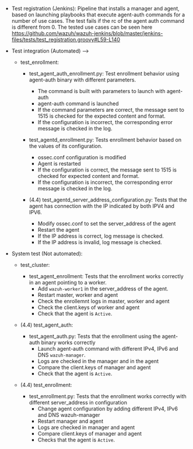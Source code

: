 - Test registration (Jenkins): Pipeline that installs a manager and agent, based on launching playbooks that execute agent-auth commands for a number of use cases. The test fails if the rc of the agent auth command is different from 0. The tested use cases can be seen here https://github.com/wazuh/wazuh-jenkins/blob/master/jenkins-files/tests/test_registration.groovy#L59-L140

- Test integration (Automated) --> 
   - test_enrollment: 
      + test_agent_auth_enrollment.py: Test enrollment behavior using agent-auth binary with different parameters.
        - The command is built with parameters to launch with agent-auth
        - agent-auth command is launched
        - If the command parameters are correct, the message sent to 1515 is checked for the expected content and format.
        - If the configuration is incorrect, the corresponding error message is checked in the log.
    
      + test_agentd_enrollment.py: Tests enrollment behavior based on the values of its configuration.
        - ossec.conf configuration is modified
        - Agent is restarted
        - If the configuration is correct, the message sent to 1515 is checked for expected content and format.
        - If the configuration is incorrect, the corresponding error message is checked in the log.
      + (4.4) test_agentd_server_address_configuration.py: Tests that the agent has connection with the IP indicated by both IPV4 and IPV6.
         - Modify ossec.conf to set the server_address of the agent
         - Restart the agent
         - If the IP address is correct, log message is checked.
         - If the IP address is invalid, log message is checked.
- System test (Not automated):
    - test_cluster:
      + test_agent_enrollment: Tests that the enrollment works correctly in an agent pointing to a worker.
        - Add `wazuh-worker1` in the server_address of the agent.
        - Restart master, worker and agent
        - Check the enrollemnt logs in master, worker and agent
        - Check the client.keys of worker and agent
        - Check that the agent is `Active`.
    - (4.4) test_agent_auth:
      + test_agent_auth.py: Tests that the enrollment using the agent-auth binary works correctly
        - Launch agent-auth command with different IPv4, IPv6 and DNS `wazuh-manager`.
        - Logs are checked in the manager and in the agent
        - Compare the client.keys of manager and agent
        - Check that the agent is `Active`.
    
    - (4.4) test_enrollment:
      + test_enrollment.py: Tests that the enrollment works correctly with different server_address in configuration
        - Change agent configuration by adding different IPv4, IPv6 and DNS wazuh-manager
        - Restart manager and agent
        - Logs are checked in manager and agent
        - Compare client.keys of manager and agent
        - Checks that the agent is `Active`.

